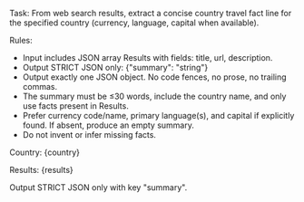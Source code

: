 Task: From web search results, extract a concise country travel fact line for the specified country (currency, language, capital when available).

Rules:
- Input includes JSON array Results with fields: title, url, description.
- Output STRICT JSON only:
  {"summary": "string"}
- Output exactly one JSON object. No code fences, no prose, no trailing commas.
- The summary must be ≤30 words, include the country name, and only use facts present in Results.
- Prefer currency code/name, primary language(s), and capital if explicitly found. If absent, produce an empty summary.
- Do not invent or infer missing facts.

Country: {country}

Results:
{results}

Output STRICT JSON only with key "summary".

